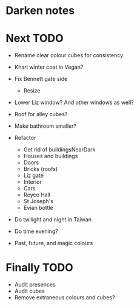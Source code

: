 # Darken notes

# Next TODO
* Rename clear colour cubes for consistency
* Khari winter coat in Vegan?
* Fix Bennett gate side
    * Resize
* Lower Liz window? And other windows as well?
* Roof for alley cubes?
* Make bathroom smaller?

* Refactor
    * Get rid of buildingsNearDark
    * Houses and buildings
    * Doors
    * Bricks (roofs)
    * Liz gate
    * Interior
    * Cars
    * Royce Hall
    * St Joseph's
    * Evian bottle

* Do twilight and night in Taiwan
* Do time evening?
* Past, future, and magic colours

# Finally TODO
* Audit presences
* Audit cubes
* Remove extraneous colours and cubes?